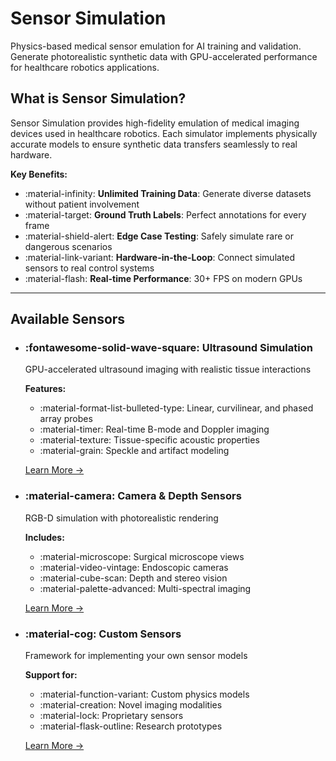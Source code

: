 # Sensor Simulation

Physics-based medical sensor emulation for AI training and validation. Generate photorealistic synthetic data with GPU-accelerated performance for healthcare robotics applications.

## What is Sensor Simulation?

Sensor Simulation provides high-fidelity emulation of medical imaging devices used in healthcare robotics. Each simulator implements physically accurate models to ensure synthetic data transfers seamlessly to real hardware.

**Key Benefits:**

- :material-infinity: **Unlimited Training Data**: Generate diverse datasets without patient involvement
- :material-target: **Ground Truth Labels**: Perfect annotations for every frame
- :material-shield-alert: **Edge Case Testing**: Safely simulate rare or dangerous scenarios
- :material-link-variant: **Hardware-in-the-Loop**: Connect simulated sensors to real control systems
- :material-flash: **Real-time Performance**: 30+ FPS on modern GPUs

---

## Available Sensors

<div class="grid cards" markdown>

-   ### :fontawesome-solid-wave-square: **Ultrasound Simulation**
    
    GPU-accelerated ultrasound imaging with realistic tissue interactions
    
    **Features:**

    - :material-format-list-bulleted-type: Linear, curvilinear, and phased array probes
    - :material-timer: Real-time B-mode and Doppler imaging
    - :material-texture: Tissue-specific acoustic properties
    - :material-grain: Speckle and artifact modeling
    
    [Learn More →](ultrasound-raytracing.md)

-   ### :material-camera: **Camera & Depth Sensors**
    
    RGB-D simulation with photorealistic rendering
    
    **Includes:**

    - :material-microscope: Surgical microscope views
    - :material-video-vintage: Endoscopic cameras
    - :material-cube-scan: Depth and stereo vision
    - :material-palette-advanced: Multi-spectral imaging
    
    [Learn More →](cameras.md)

-   ### :material-cog: **Custom Sensors**
    
    Framework for implementing your own sensor models
    
    **Support for:**

    - :material-function-variant: Custom physics models
    - :material-creation: Novel imaging modalities
    - :material-lock: Proprietary sensors
    - :material-flask-outline: Research prototypes
    
    [Learn More →](../how-to/how-to-custom-sensors.md)

</div>
